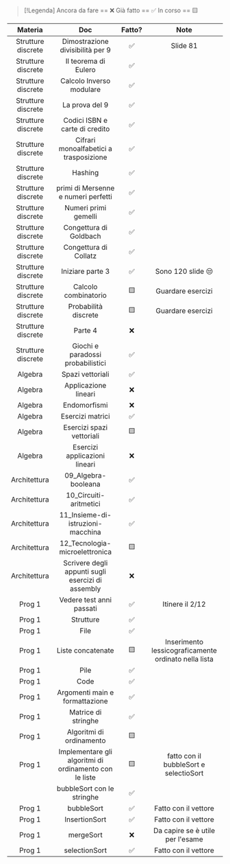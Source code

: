 
> [!Legenda]
> Ancora da fare == ❌ 
> Già fatto == ✅
> In corso == 🟨
> 

|      Materia       |                          Doc                           | Fatto? |                         Note                          |
| :----------------: | :----------------------------------------------------: | :----: | :---------------------------------------------------: |
| Strutture discrete |            Dimostrazione divisibilità per 9            |   ✅    |                       Slide 81                        |
| Strutture discrete |                  Il teorema di Eulero                  |   ✅    |                                                       |
| Strutture discrete |                Calcolo Inverso modulare                |   ✅    |                                                       |
| Strutture discrete |                     La prova del 9                     |   ✅    |                                                       |
| Strutture discrete |             Codici ISBN e carte di credito             |   ✅    |                                                       |
| Strutture discrete |         Cifrari monoalfabetici a trasposizione         |   ✅    |                                                       |
| Strutture discrete |                        Hashing                         |   ✅    |                                                       |
| Strutture discrete |          primi di Mersenne e numeri perfetti           |   ✅    |                                                       |
| Strutture discrete |                  Numeri primi gemelli                  |   ✅    |                                                       |
| Strutture discrete |                 Congettura di Goldbach                 |   ✅    |                                                       |
| Strutture discrete |                 Congettura di Collatz                  |   ✅    |                                                       |
| Strutture discrete |                    Iniziare parte 3                    |   ✅    |                   Sono 120 slide 😒                   |
| Strutture discrete |                  Calcolo combinatorio                  |   🟨   |                   Guardare esercizi                   |
| Strutture discrete |                  Probabilità discrete                  |   🟨   |                   Guardare esercizi                   |
| Strutture discrete |                        Parte 4                         |   ❌    |                                                       |
| Strutture discrete |           Giochi e paradossi probabilistici            |   ✅    |                                                       |
|      Algebra       |                    Spazi vettoriali                    |   ✅    |                                                       |
|      Algebra       |                  Applicazione lineari                  |   ❌    |                                                       |
|      Algebra       |                      Endomorfismi                      |   ❌    |                                                       |
|      Algebra       |                    Esercizi matrici                    |   ✅    |                                                       |
|      Algebra       |               Esercizi spazi vettoriali                |   🟨   |                                                       |
|      Algebra       |             Esercizi applicazioni lineari              |   ❌    |                                                       |
|    Architettura    |                  09_Algebra-booleana                   |   ✅    |                                                       |
|    Architettura    |                 10_Circuiti-aritmetici                 |   ✅    |                                                       |
|    Architettura    |           11_Insieme-di-istruzioni-macchina            |   ✅    |                                                       |
|    Architettura    |             12_Tecnologia-microelettronica             |   🟨   |                                                       |
|    Architettura    |   Scrivere degli appunti sugli esercizi di assembly    |   ❌    |                                                       |
|       Prog 1       |                Vedere test anni passati                |   ✅    |                    Itinere il 2/12                    |
|       Prog 1       |                       Strutture                        |   ✅    |                                                       |
|       Prog 1       |                          File                          |   ✅    |                                                       |
|       Prog 1       |                   Liste concatenate                    |   🟨   | Inserimento  lessicograficamente ordinato nella lista |
|       Prog 1       |                          Pile                          |   ✅    |                                                       |
|       Prog 1       |                          Code                          |   ✅    |                                                       |
|       Prog 1       |             Argomenti main e formattazione             |   ✅    |                                                       |
|       Prog 1       |                  Matrice di stringhe                   |   ✅    |                                                       |
|       Prog 1       |                Algoritmi di ordinamento                |   🟨   |                                                       |
|       Prog 1       | Implementare gli algoritmi di ordinamento con le liste |   🟨   |        fatto con il bubbleSort e selectioSort         |
|                    |               bubbleSort con le stringhe               |   ✅    |                                                       |
|       Prog 1       |                       bubbleSort                       |   ✅    |                 Fatto con il vettore                  |
|       Prog 1       |                     InsertionSort                      |   ✅    |                 Fatto con il vettore                  |
|       Prog 1       |                       mergeSort                        |   ❌    |           Da capire se è utile per l'esame            |
|       Prog 1       |                     selectionSort                      |   ✅    |                 Fatto con il vettore                  |

